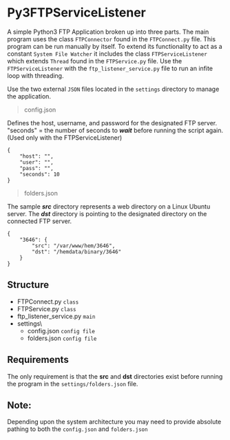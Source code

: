 # Py3FTPServiceListener

A simple Python3 FTP Application broken up into three parts. The main program uses the class `FTPConnector` found in the `FTPConnect.py` file. This program can be run manually by itself. To extend its functionality to act as a constant `System File Watcher` it includes the class `FTPServiceListener` which extends `Thread` found in the `FTPService.py` file. Use the `FTPServiceListener` with the `ftp_listener_service.py` file to run an infite loop with threading. 

Use the two external `JSON` files located in the `settings` directory to manage the application.

> config.json

Defines the host, username, and password for the designated FTP server. "seconds" = the number of seconds to **_wait_** before running the script again. (Used only with the FTPServiceListener)

    {
        "host": "",
        "user": "",
        "pass": "",
        "seconds": 10
    }

> folders.json

The sample **_src_** directory represents a web directory on a Linux Ubuntu server. The **_dst_** directory is pointing to the designated directory on the connected FTP server.

    {
        "3646": {
            "src": "/var/www/hem/3646",
            "dst": "/hemdata/binary/3646"
        }
    }


## Structure
- FTPConnect.py `class`
- FTPService.py `class`
- ftp_listener_service.py `main`
- settings\
    - config.json `config file`
    - folders.json `config file`


## Requirements

The only requirement is that the **src** and **dst** directories exist before running the program in the `settings/folders.json` file.

## Note:

Depending upon the system architecture you may need to provide absolute pathing to both the `config.json` and `folders.json`

